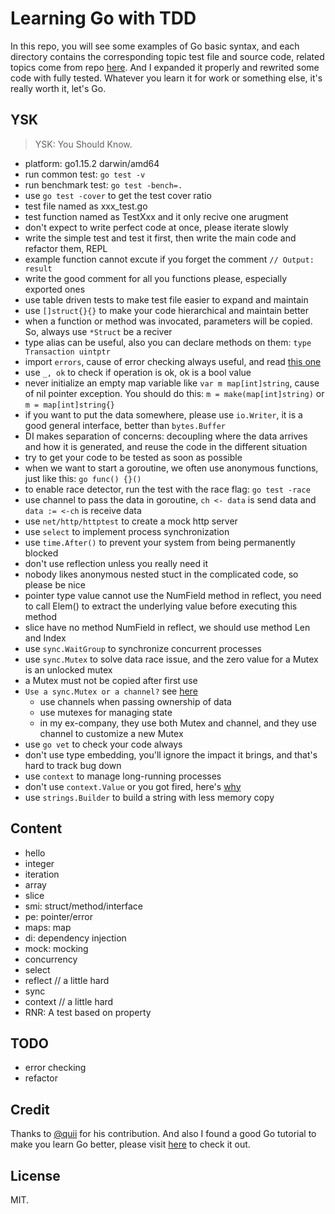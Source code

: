 # Learning Go with TDD

In this repo, you will see some examples of Go basic syntax, and each directory contains the corresponding topic test file and source code, related topics come from repo [here](https://github.com/quii/learn-go-with-tests). And I expanded it properly and rewrited some code with fully tested. Whatever you learn it for work or something else, it's really worth it, let's Go.

## YSK

> YSK: You Should Know.

- platform: go1.15.2 darwin/amd64
- run common test: `go test -v`
- run benchmark test: `go test -bench=.`
- use `go test -cover` to get the test cover ratio
- test file named as xxx_test.go
- test function named as TestXxx and it only recive one arugment
- don't expect to write perfect code at once, please iterate slowly
- write the simple test and test it first, then write the main code and refactor them, REPL
- example function cannot excute if you forget the comment `// Output: result`
- write the good comment for all you functions please, especially exported ones
- use table driven tests to make test file easier to expand and maintain
- use `[]struct{}{}` to make your code hierarchical and maintain better
- when a function or method was invocated, parameters will be copied. So, always use `*Struct` be a reciver 
- type alias can be useful, also you can declare methods on them: `type Transaction uintptr`
- import `errors`, cause of error checking always useful, and read [this one](https://dave.cheney.net/2016/04/27/dont-just-check-errors-handle-them-gracefully)
- use `_, ok` to check if operation is ok, ok is a bool value
- never initialize an empty map variable like `var m map[int]string`, cause of nil pointer exception. You should do this: `m = make(map[int]string)` or `m = map[int]string{}`
- if you want to put the data somewhere, please use `io.Writer`, it is a good general interface, better than `bytes.Buffer`
- DI makes separation of concerns: decoupling where the data arrives and how it is generated, and reuse the code in the different situation
- try to get your code to be tested as soon as possible
- when we want to start a goroutine, we often use anonymous functions, just like this: `go func() {}()`
- to enable race detector, run the test with the race flag: `go test -race` 
- use channel to pass the data in goroutine, `ch <- data` is send data and `data := <-ch` is receive data
- use `net/http/httptest` to create a mock http server
- use `select` to implement process synchronization
- use `time.After()` to prevent your system from being permanently blocked
- don't use reflection unless you really need it
- nobody likes anonymous nested stuct in the complicated code, so please be nice
- pointer type value cannot use the NumField method in reflect, you need to call Elem() to extract the underlying value before executing this method
- slice have no method NumField in reflect, we should use method Len and Index 
- use `sync.WaitGroup` to synchronize concurrent processes
- use `sync.Mutex` to solve data race issue, and the zero value for a Mutex is an unlocked mutex
- a Mutex must not be copied after first use
- `Use a sync.Mutex or a channel?` see [here](https://github.com/golang/go/wiki/MutexOrChannel)
    - use channels when passing ownership of data 
    - use mutexes for managing state
    - in my ex-company, they use both Mutex and channel, and they use channel to customize a new Mutex
- use `go vet` to check your code always
- don't use type embedding, you'll ignore the impact it brings, and that's hard to track bug down
- use `context` to manage long-running processes
- don't use `context.Value` or you got fired, here's [why](https://faiface.github.io/post/context-should-go-away-go2/)
- use `strings.Builder` to build a string with less memory copy


## Content

- hello
- integer
- iteration
- array
- slice
- smi: struct/method/interface
- pe: pointer/error
- maps: map
- di: dependency injection
- mock: mocking
- concurrency
- select
- reflect // a little hard
- sync
- context // a little hard
- RNR: A test based on property


## TODO

- error checking
- refactor 


## Credit

Thanks to [@quii](https://github.com/quii) for his contribution. And also I found a good Go tutorial to make you learn Go better, please visit [here](https://golangbot.com/learn-golang-series/) to check it out.

## License

MIT.
